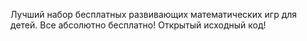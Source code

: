 Лучший набор бесплатных развивающих математических игр для детей. Все абсолютно бесплатно! Открытый исходный код!

